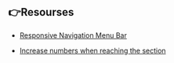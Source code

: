 ## :point_right:Resourses

- [Responsive Navigation Menu Bar](https://youtu.be/tEC4kqzNTnM)

- [ Increase numbers when reaching the section](https://youtu.be/PLsUdgLnzgQ?list=RDCMUCSNkfKl4cU-55Nm-ovsvOHQ)


